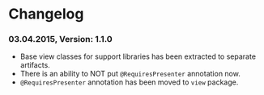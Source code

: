 # Changelog

### 03.04.2015, Version: 1.1.0

* Base view classes for support libraries has been extracted to separate artifacts.
* There is an ability to NOT put `@RequiresPresenter` annotation now.
* `@RequiresPresenter` annotation has been moved to `view` package.
